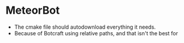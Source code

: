 # MeteorBot
- The cmake file should autodownload everything it needs.
- Because of Botcraft using relative paths, and that isn't the best for 